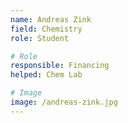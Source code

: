 ```yaml
---
name: Andreas Zink 
field: Chemistry
role: Student

# Role
responsible: Financing
helped: Chem Lab

# Image
image: /andreas-zink.jpg
---
```

